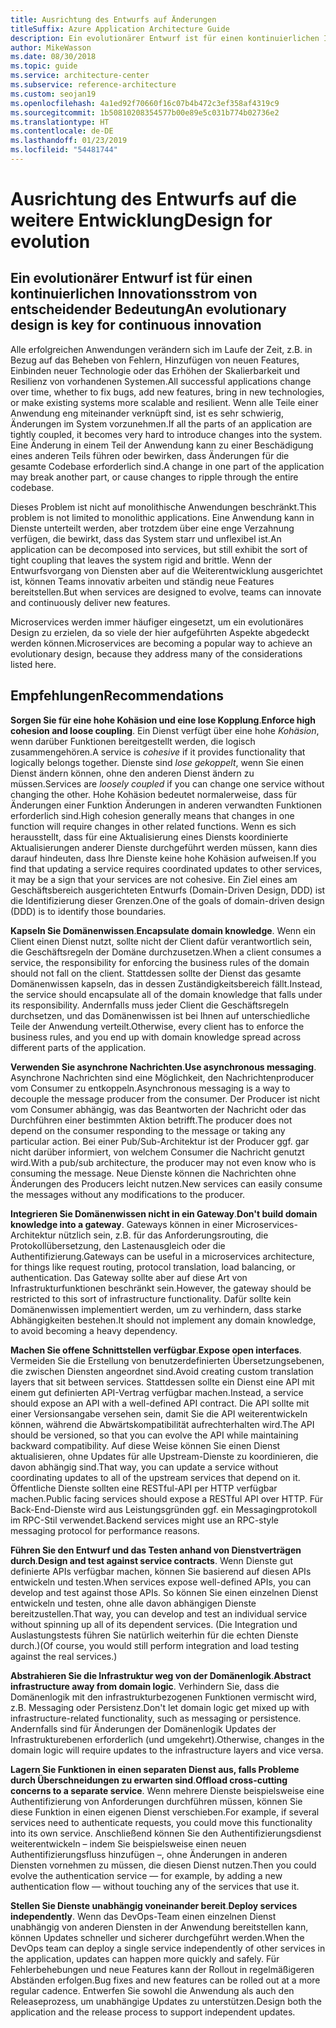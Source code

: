```yaml
---
title: Ausrichtung des Entwurfs auf Änderungen
titleSuffix: Azure Application Architecture Guide
description: Ein evolutionärer Entwurf ist für einen kontinuierlichen Innovationsstrom von entscheidender Bedeutung.
author: MikeWasson
ms.date: 08/30/2018
ms.topic: guide
ms.service: architecture-center
ms.subservice: reference-architecture
ms.custom: seojan19
ms.openlocfilehash: 4a1ed92f70660f16c07b4b472c3ef358af4319c9
ms.sourcegitcommit: 1b50810208354577b00e89e5c031b774b02736e2
ms.translationtype: HT
ms.contentlocale: de-DE
ms.lasthandoff: 01/23/2019
ms.locfileid: "54481744"
---
```

# <a name="design-for-evolution"></a><span data-ttu-id="ed774-103">Ausrichtung des Entwurfs auf die weitere Entwicklung</span><span class="sxs-lookup"><span data-stu-id="ed774-103">Design for evolution</span></span>

## <a name="an-evolutionary-design-is-key-for-continuous-innovation"></a><span data-ttu-id="ed774-104">Ein evolutionärer Entwurf ist für einen kontinuierlichen Innovationsstrom von entscheidender Bedeutung</span><span class="sxs-lookup"><span data-stu-id="ed774-104">An evolutionary design is key for continuous innovation</span></span>

<span data-ttu-id="ed774-105">Alle erfolgreichen Anwendungen verändern sich im Laufe der Zeit, z.B. in Bezug auf das Beheben von Fehlern, Hinzufügen von neuen Features, Einbinden neuer Technologie oder das Erhöhen der Skalierbarkeit und Resilienz von vorhandenen Systemen.</span><span class="sxs-lookup"><span data-stu-id="ed774-105">All successful applications change over time, whether to fix bugs, add new features, bring in new technologies, or make existing systems more scalable and resilient.</span></span> <span data-ttu-id="ed774-106">Wenn alle Teile einer Anwendung eng miteinander verknüpft sind, ist es sehr schwierig, Änderungen im System vorzunehmen.</span><span class="sxs-lookup"><span data-stu-id="ed774-106">If all the parts of an application are tightly coupled, it becomes very hard to introduce changes into the system.</span></span> <span data-ttu-id="ed774-107">Eine Änderung in einem Teil der Anwendung kann zu einer Beschädigung eines anderen Teils führen oder bewirken, dass Änderungen für die gesamte Codebase erforderlich sind.</span><span class="sxs-lookup"><span data-stu-id="ed774-107">A change in one part of the application may break another part, or cause changes to ripple through the entire codebase.</span></span>

<span data-ttu-id="ed774-108">Dieses Problem ist nicht auf monolithische Anwendungen beschränkt.</span><span class="sxs-lookup"><span data-stu-id="ed774-108">This problem is not limited to monolithic applications.</span></span> <span data-ttu-id="ed774-109">Eine Anwendung kann in Dienste unterteilt werden, aber trotzdem über eine enge Verzahnung verfügen, die bewirkt, dass das System starr und unflexibel ist.</span><span class="sxs-lookup"><span data-stu-id="ed774-109">An application can be decomposed into services, but still exhibit the sort of tight coupling that leaves the system rigid and brittle.</span></span> <span data-ttu-id="ed774-110">Wenn der Entwurfsvorgang von Diensten aber auf die Weiterentwicklung ausgerichtet ist, können Teams innovativ arbeiten und ständig neue Features bereitstellen.</span><span class="sxs-lookup"><span data-stu-id="ed774-110">But when services are designed to evolve, teams can innovate and continuously deliver new features.</span></span>

<span data-ttu-id="ed774-111">Microservices werden immer häufiger eingesetzt, um ein evolutionäres Design zu erzielen, da so viele der hier aufgeführten Aspekte abgedeckt werden können.</span><span class="sxs-lookup"><span data-stu-id="ed774-111">Microservices are becoming a popular way to achieve an evolutionary design, because they address many of the considerations listed here.</span></span>

## <a name="recommendations"></a><span data-ttu-id="ed774-112">Empfehlungen</span><span class="sxs-lookup"><span data-stu-id="ed774-112">Recommendations</span></span>

<span data-ttu-id="ed774-113">**Sorgen Sie für eine hohe Kohäsion und eine lose Kopplung**.</span><span class="sxs-lookup"><span data-stu-id="ed774-113">**Enforce high cohesion and loose coupling**.</span></span> <span data-ttu-id="ed774-114">Ein Dienst verfügt über eine hohe *Kohäsion*, wenn darüber Funktionen bereitgestellt werden, die logisch zusammengehören.</span><span class="sxs-lookup"><span data-stu-id="ed774-114">A service is *cohesive* if it provides functionality that logically belongs together.</span></span> <span data-ttu-id="ed774-115">Dienste sind *lose gekoppelt*, wenn Sie einen Dienst ändern können, ohne den anderen Dienst ändern zu müssen.</span><span class="sxs-lookup"><span data-stu-id="ed774-115">Services are *loosely coupled* if you can change one service without changing the other.</span></span> <span data-ttu-id="ed774-116">Hohe Kohäsion bedeutet normalerweise, dass für Änderungen einer Funktion Änderungen in anderen verwandten Funktionen erforderlich sind.</span><span class="sxs-lookup"><span data-stu-id="ed774-116">High cohesion generally means that changes in one function will require changes in other related functions.</span></span> <span data-ttu-id="ed774-117">Wenn es sich herausstellt, dass für eine Aktualisierung eines Diensts koordinierte Aktualisierungen anderer Dienste durchgeführt werden müssen, kann dies darauf hindeuten, dass Ihre Dienste keine hohe Kohäsion aufweisen.</span><span class="sxs-lookup"><span data-stu-id="ed774-117">If you find that updating a service requires coordinated updates to other services, it may be a sign that your services are not cohesive.</span></span> <span data-ttu-id="ed774-118">Ein Ziel eines am Geschäftsbereich ausgerichteten Entwurfs (Domain-Driven Design, DDD) ist die Identifizierung dieser Grenzen.</span><span class="sxs-lookup"><span data-stu-id="ed774-118">One of the goals of domain-driven design (DDD) is to identify those boundaries.</span></span>

<span data-ttu-id="ed774-119">**Kapseln Sie Domänenwissen**.</span><span class="sxs-lookup"><span data-stu-id="ed774-119">**Encapsulate domain knowledge**.</span></span> <span data-ttu-id="ed774-120">Wenn ein Client einen Dienst nutzt, sollte nicht der Client dafür verantwortlich sein, die Geschäftsregeln der Domäne durchzusetzen.</span><span class="sxs-lookup"><span data-stu-id="ed774-120">When a client consumes a service, the responsibility for enforcing the business rules of the domain should not fall on the client.</span></span> <span data-ttu-id="ed774-121">Stattdessen sollte der Dienst das gesamte Domänenwissen kapseln, das in dessen Zuständigkeitsbereich fällt.</span><span class="sxs-lookup"><span data-stu-id="ed774-121">Instead, the service should encapsulate all of the domain knowledge that falls under its responsibility.</span></span> <span data-ttu-id="ed774-122">Andernfalls muss jeder Client die Geschäftsregeln durchsetzen, und das Domänenwissen ist bei Ihnen auf unterschiedliche Teile der Anwendung verteilt.</span><span class="sxs-lookup"><span data-stu-id="ed774-122">Otherwise, every client has to enforce the business rules, and you end up with domain knowledge spread across different parts of the application.</span></span>

<span data-ttu-id="ed774-123">**Verwenden Sie asynchrone Nachrichten**.</span><span class="sxs-lookup"><span data-stu-id="ed774-123">**Use asynchronous messaging**.</span></span> <span data-ttu-id="ed774-124">Asynchrone Nachrichten sind eine Möglichkeit, den Nachrichtenproducer vom Consumer zu entkoppeln.</span><span class="sxs-lookup"><span data-stu-id="ed774-124">Asynchronous messaging is a way to decouple the message producer from the consumer.</span></span> <span data-ttu-id="ed774-125">Der Producer ist nicht vom Consumer abhängig, was das Beantworten der Nachricht oder das Durchführen einer bestimmten Aktion betrifft.</span><span class="sxs-lookup"><span data-stu-id="ed774-125">The producer does not depend on the consumer responding to the message or taking any particular action.</span></span> <span data-ttu-id="ed774-126">Bei einer Pub/Sub-Architektur ist der Producer ggf. gar nicht darüber informiert, von welchem Consumer die Nachricht genutzt wird.</span><span class="sxs-lookup"><span data-stu-id="ed774-126">With a pub/sub architecture, the producer may not even know who is consuming the message.</span></span> <span data-ttu-id="ed774-127">Neue Dienste können die Nachrichten ohne Änderungen des Producers leicht nutzen.</span><span class="sxs-lookup"><span data-stu-id="ed774-127">New services can easily consume the messages without any modifications to the producer.</span></span>

<span data-ttu-id="ed774-128">**Integrieren Sie Domänenwissen nicht in ein Gateway**.</span><span class="sxs-lookup"><span data-stu-id="ed774-128">**Don't build domain knowledge into a gateway**.</span></span> <span data-ttu-id="ed774-129">Gateways können in einer Microservices-Architektur nützlich sein, z.B. für das Anforderungsrouting, die Protokollübersetzung, den Lastenausgleich oder die Authentifizierung.</span><span class="sxs-lookup"><span data-stu-id="ed774-129">Gateways can be useful in a microservices architecture, for things like request routing, protocol translation, load balancing, or authentication.</span></span> <span data-ttu-id="ed774-130">Das Gateway sollte aber auf diese Art von Infrastrukturfunktionen beschränkt sein.</span><span class="sxs-lookup"><span data-stu-id="ed774-130">However, the gateway should be restricted to this sort of infrastructure functionality.</span></span> <span data-ttu-id="ed774-131">Dafür sollte kein Domänenwissen implementiert werden, um zu verhindern, dass starke Abhängigkeiten bestehen.</span><span class="sxs-lookup"><span data-stu-id="ed774-131">It should not implement any domain knowledge, to avoid becoming a heavy dependency.</span></span>

<span data-ttu-id="ed774-132">**Machen Sie offene Schnittstellen verfügbar**.</span><span class="sxs-lookup"><span data-stu-id="ed774-132">**Expose open interfaces**.</span></span> <span data-ttu-id="ed774-133">Vermeiden Sie die Erstellung von benutzerdefinierten Übersetzungsebenen, die zwischen Diensten angeordnet sind.</span><span class="sxs-lookup"><span data-stu-id="ed774-133">Avoid creating custom translation layers that sit between services.</span></span> <span data-ttu-id="ed774-134">Stattdessen sollte ein Dienst eine API mit einem gut definierten API-Vertrag verfügbar machen.</span><span class="sxs-lookup"><span data-stu-id="ed774-134">Instead, a service should expose an API with a well-defined API contract.</span></span> <span data-ttu-id="ed774-135">Die API sollte mit einer Versionsangabe versehen sein, damit Sie die API weiterentwickeln können, während die Abwärtskompatibilität aufrechterhalten wird.</span><span class="sxs-lookup"><span data-stu-id="ed774-135">The API should be versioned, so that you can evolve the API while maintaining backward compatibility.</span></span> <span data-ttu-id="ed774-136">Auf diese Weise können Sie einen Dienst aktualisieren, ohne Updates für alle Upstream-Dienste zu koordinieren, die davon abhängig sind.</span><span class="sxs-lookup"><span data-stu-id="ed774-136">That way, you can update a service without coordinating updates to all of the upstream services that depend on it.</span></span> <span data-ttu-id="ed774-137">Öffentliche Dienste sollten eine RESTful-API per HTTP verfügbar machen.</span><span class="sxs-lookup"><span data-stu-id="ed774-137">Public facing services should expose a RESTful API over HTTP.</span></span> <span data-ttu-id="ed774-138">Für Back-End-Dienste wird aus Leistungsgründen ggf. ein Messagingprotokoll im RPC-Stil verwendet.</span><span class="sxs-lookup"><span data-stu-id="ed774-138">Backend services might use an RPC-style messaging protocol for performance reasons.</span></span>

<span data-ttu-id="ed774-139">**Führen Sie den Entwurf und das Testen anhand von Dienstverträgen durch**.</span><span class="sxs-lookup"><span data-stu-id="ed774-139">**Design and test against service contracts**.</span></span> <span data-ttu-id="ed774-140">Wenn Dienste gut definierte APIs verfügbar machen, können Sie basierend auf diesen APIs entwickeln und testen.</span><span class="sxs-lookup"><span data-stu-id="ed774-140">When services expose well-defined APIs, you can develop and test against those APIs.</span></span> <span data-ttu-id="ed774-141">So können Sie einen einzelnen Dienst entwickeln und testen, ohne alle davon abhängigen Dienste bereitzustellen.</span><span class="sxs-lookup"><span data-stu-id="ed774-141">That way, you can develop and test an individual service without spinning up all of its dependent services.</span></span> <span data-ttu-id="ed774-142">(Die Integration und Auslastungstests führen Sie natürlich weiterhin für die echten Dienste durch.)</span><span class="sxs-lookup"><span data-stu-id="ed774-142">(Of course, you would still perform integration and load testing against the real services.)</span></span>

<span data-ttu-id="ed774-143">**Abstrahieren Sie die Infrastruktur weg von der Domänenlogik**.</span><span class="sxs-lookup"><span data-stu-id="ed774-143">**Abstract infrastructure away from domain logic**.</span></span> <span data-ttu-id="ed774-144">Verhindern Sie, dass die Domänenlogik mit den infrastrukturbezogenen Funktionen vermischt wird, z.B. Messaging oder Persistenz.</span><span class="sxs-lookup"><span data-stu-id="ed774-144">Don't let domain logic get mixed up with infrastructure-related functionality, such as messaging or persistence.</span></span> <span data-ttu-id="ed774-145">Andernfalls sind für Änderungen der Domänenlogik Updates der Infrastrukturebenen erforderlich (und umgekehrt).</span><span class="sxs-lookup"><span data-stu-id="ed774-145">Otherwise, changes in the domain logic will require updates to the infrastructure layers and vice versa.</span></span>

<span data-ttu-id="ed774-146">**Lagern Sie Funktionen in einen separaten Dienst aus, falls Probleme durch Überschneidungen zu erwarten sind**.</span><span class="sxs-lookup"><span data-stu-id="ed774-146">**Offload cross-cutting concerns to a separate service**.</span></span> <span data-ttu-id="ed774-147">Wenn mehrere Dienste beispielsweise eine Authentifizierung von Anforderungen durchführen müssen, können Sie diese Funktion in einen eigenen Dienst verschieben.</span><span class="sxs-lookup"><span data-stu-id="ed774-147">For example, if several services need to authenticate requests, you could move this functionality into its own service.</span></span> <span data-ttu-id="ed774-148">Anschließend können Sie den Authentifizierungsdienst weiterentwickeln – indem Sie beispielsweise einen neuen Authentifizierungsfluss hinzufügen –, ohne Änderungen in anderen Diensten vornehmen zu müssen, die diesen Dienst nutzen.</span><span class="sxs-lookup"><span data-stu-id="ed774-148">Then you could evolve the authentication service &mdash; for example, by adding a new authentication flow &mdash; without touching any of the services that use it.</span></span>

<span data-ttu-id="ed774-149">**Stellen Sie Dienste unabhängig voneinander bereit**.</span><span class="sxs-lookup"><span data-stu-id="ed774-149">**Deploy services independently**.</span></span> <span data-ttu-id="ed774-150">Wenn das DevOps-Team einen einzelnen Dienst unabhängig von anderen Diensten in der Anwendung bereitstellen kann, können Updates schneller und sicherer durchgeführt werden.</span><span class="sxs-lookup"><span data-stu-id="ed774-150">When the DevOps team can deploy a single service independently of other services in the application, updates can happen more quickly and safely.</span></span> <span data-ttu-id="ed774-151">Für Fehlerbehebungen und neue Features kann der Rollout in regelmäßigeren Abständen erfolgen.</span><span class="sxs-lookup"><span data-stu-id="ed774-151">Bug fixes and new features can be rolled out at a more regular cadence.</span></span> <span data-ttu-id="ed774-152">Entwerfen Sie sowohl die Anwendung als auch den Releaseprozess, um unabhängige Updates zu unterstützen.</span><span class="sxs-lookup"><span data-stu-id="ed774-152">Design both the application and the release process to support independent updates.</span></span>
